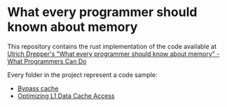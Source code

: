 # What every programmer should known about memory

This repository contains the rust implementation of the code available at [Ulrich Drepper's "What every programmer should know about memory" - What Programmers Can Do](https://lwn.net/Articles/255364/)

Every folder in the project represent a code sample:

- [Bypass cache](./bypass-cache/)
- [Optimizing L1 Data Cache Access](./l1d-optimization/)